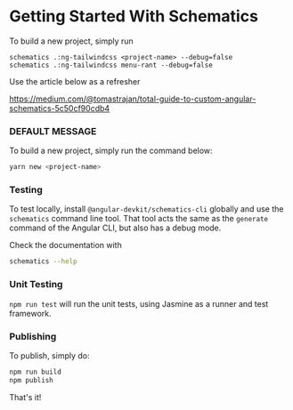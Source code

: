 # Getting Started With Schematics

To build a new project, simply run

```
schematics .:ng-tailwindcss <project-name> --debug=false
schematics .:ng-tailwindcss menu-rant --debug=false
```

Use the article below as a refresher

https://medium.com/@tomastrajan/total-guide-to-custom-angular-schematics-5c50cf90cdb4











### DEFAULT MESSAGE

To build a new project, simply run the command below:
```bash
yarn new <project-name>
```


### Testing

To test locally, install `@angular-devkit/schematics-cli` globally and use the `schematics` command line tool. That tool acts the same as the `generate` command of the Angular CLI, but also has a debug mode.

Check the documentation with
```bash
schematics --help
```

### Unit Testing

`npm run test` will run the unit tests, using Jasmine as a runner and test framework.

### Publishing

To publish, simply do:

```bash
npm run build
npm publish
```

That's it!
 